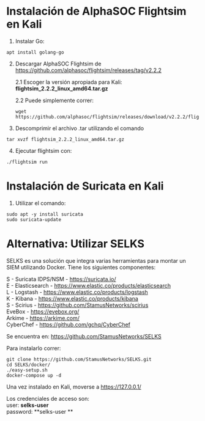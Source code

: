 # Instalación de AlphaSOC Flightsim en Kali

1. Instalar Go:
```
apt install golang-go 
```

2. Descargar AlphaSOC Flightsim de https://github.com/alphasoc/flightsim/releases/tag/v2.2.2

    2.1 Escoger la versión apropiada para Kali: **flightsim_2.2.2_linux_amd64.tar.gz**
    
    2.2 Puede simplemente correr:
    ```
    wget https://github.com/alphasoc/flightsim/releases/download/v2.2.2/flightsim_2.2.2_linux_amd64.tar.gz
    ```

3. Descomprimir el archivo .tar utilizando el comando 
```
tar xvzf flightsim_2.2.2_linux_amd64.tar.gz
```

4. Ejecutar flightsim con:
```
./flightsim run
```

# Instalación de Suricata en Kali
1. Utilizar el comando:
```
sudo apt -y install suricata
sudo suricata-update
```


# Alternativa: Utilizar SELKS
SELKS es una solución que integra varias herramientas para montar un SIEM utilizando Docker. Tiene los siguientes componentes:

S - Suricata IDPS/NSM - https://suricata.io/  
E - Elasticsearch - https://www.elastic.co/products/elasticsearch  
L - Logstash - https://www.elastic.co/products/logstash  
K - Kibana - https://www.elastic.co/products/kibana  
S - Scirius - https://github.com/StamusNetworks/scirius  
EveBox - https://evebox.org/  
Arkime - https://arkime.com/  
CyberChef - https://github.com/gchq/CyberChef  


Se encuentra en: https://github.com/StamusNetworks/SELKS  

Para instalarlo correr:

```
git clone https://github.com/StamusNetworks/SELKS.git
cd SELKS/docker/
./easy-setup.sh
docker-compose up -d
```

Una vez instalado en Kali, moverse a https://127.0.0.1/

Los credenciales de acceso son:  
user: **selks-user**  
password: **selks-user ** 

